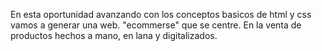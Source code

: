 En esta oportunidad avanzando con los conceptos basicos de html y css vamos a generar una web. "ecommerse" que se centre.
En la venta de productos hechos a mano, en lana y digitalizados.
